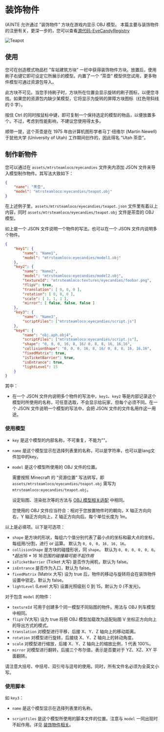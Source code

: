 # 装饰物件

(A)NTE 允许通过 ”装饰物件“ 方块在游戏内显示 OBJ 模型。
本篇主要与装饰物件的注册有关，更深一步的，您可以查看[源代码-EyeCandyRegistry](https://github.com/aphrodite281/mtr-ante/blob/alpha/common/src/main/java/cn/zbx1425/mtrsteamloco/data/EyeCandyRegistry.java)

![Teapot](img/teapot.jpg)

## 使用

您可在创造模式物品栏 ”车站建筑方块” 一栏中获得装饰物件方块。放置后，使用刷子右键它即可设定它所展示的模型。内置了一个 ”茶壶“ 模型供您试用，更多物件模型可通过资源包导入。

此方块不可见。当您手持刷子时，方块所在位置会显示旋转的刷子图标，以便您寻找。如果您的资源包内缺少某模型，它将显示为旋转的屏障方块图标（红色带斜线的 0 字）。

按住 Ctrl 的同时按鼠标中键，即可复制一个保持选定的模型的物品，以便放置多个。不过，考虑到性能影响，不建议您使用得太多。

顺带一提，这个茶壶是在 1975 年由计算机图形学者马丁·纽维尔 (Martin Newell) 于犹他大学 (University of Utah) 工作期间创作的，因此得名 “Utah 茶壶”。



## 制作新物件

您可以通过在 `assets/mtrsteamloco/eyecandies` 文件夹内添加 JSON 文件来导入模型制作物件。其写法大致如下：

```json
{
    "name": "茶壶",
    "model": "mtrsteamloco:eyecandies/teapot.obj"
}
```

在上述例子里，`assets/mtrsteamloco/eyecandies/teapot.json` 文件里有着以上内容，同时 `assets/mtrsteamloco/eyecandies/teapot.obj` 文件是茶壶的 OBJ 模型。

如上是一个 JSON 文件说明一个物件的写法。也可以在一个 JSON 文件内说明多个物件。

```json
{
    "key1": {
        "name": "Name1",
        "model": "mtrsteamloco:eyecandies/model1.obj"
    },
    "key2": {
        "name": "Name2",
        "model": "mtrsteamloco:eyecandies/model2.obj",
        "textureId": "mtrsteamloco:textures/eyecandies/foobar.png",
        "flipV": true,
        "translation": [ 0, 0, 0 ],
        "rotation": [ 0, 0, 0 ],
        "scale": [ 1, 1, 1 ],
        "mirror": [ false, false, false ]
    },
    "key3": {
        "name": "Name3",
        "scriptFiles": ["mtrsteamloco:eyecandies/script.js"]
    },
    "key4": {
        "name": "obj.aph.obj4",
        "scriptFiles": ["mtrsteamloco:eyecandies/script.js"],
        "shape": "0, 0, 0, 16, 8, 16/ 0, 8, 8, 16, 16,16",
        "collisionShape": "0, 0, 0, 16, 8, 16/ 0, 8, 8, 16, 16,16",
        "fixedMatrix": true,
        "isTicketBarrier": true,
        "isEntrance": true,
        "lightLevel": 15
    }
}
```

其中：

- 在一个 JSON 文件内说明多个物件的写法中，`key1`、`key2` 等是内部记录这个模型时所使用的名称，可任意选取，不会显示给玩家，但每个必须不同。在一个 JSON 文件说明一个模型的写法中，会把 JSON 文件的文件名用作这一用途。

### 使用模型
- `key` 是这个模型的内部名称，不可重复，不能为""。

- `name` 是这个模型显示在选择列表里的名称，可以是字符串，也可以是lang文件加中的key。

- `model` 是这个模型所使用的 OBJ 文件的位置。

  需要按照 Minecraft 的 “资源位置” 写法转写，即 `assets/mtrsteamloco/eyecandies/teapot.obj` 需写为 `mtrsteamloco:eyecandies/teapot.obj`。

  设定贴图、渲染批次等的方法与 [OBJ 模型相关适配](objschem.md) 中相同。
  
  您使用的 OBJ 文件应当符合：相对于您放置物件时的朝向，X 轴正方向向右，Y 轴正方向向上，Z 轴正方向向后。每个单位长度为 1m。

以上是必填项。以下是可选项：

- `shape` 是方块的形状，每组六个值分别代表了最小点的坐标和最大点的坐标，每组用/分割，进行 or 运算。 默认为 `0, 0, 0, 16, 16, 16`。
- `collisionShape` 是方块的碰撞形状，同 `shape`。 默认为 `0, 0, 0, 0, 0, 0`。 **超出16 * 16 *16范围的碰撞箱可能不起作用**
- `isTicketBarrier` (Ticket 大写) 是否作为闸机，默认为 false。
- `isEntrance` 是否作为入口，默认为 false。
- `fixedMatrix` (Matrix 大写) 设为 true 后，物件的移动与旋转将会在装饰物件设置中锁定。默认为 false。
- `lightLevel` (Level 大写) 设置光照级别 0 到 15，默认为 0 (不发光)。
  
对于包含 `model` 的物件：
- `textureId` 可用于创建多个同一模型不同贴图的物件。用法与 OBJ 列车模型中相同。
- `flipV` (V大写) 设为 true 将把 OBJ 模型加载改为适配贴图 V 坐标正方向向上的导出方式的模式。
- `translation` 对模型进行平移，后接 X、Y、Z 轴向上的移动距离。
- `rotation` 对模型进行旋转，后接绕 X、Y、Z 轴向上的转动角度。
- `scale` 对模型进行缩放，后接 X、Y、Z 轴向上的缩放比例，1 代表 100%。
- `mirror` 对模型进行翻转，后接三个布尔值，表示是否要对于 YZ、XZ、XY 平面翻转。


请注意大括号、中括号、双引号与逗号的使用。同时，所有文件名必须为全英文小写。

### 使用脚本
如 `key3`：

- `name` 是这个模型显示在选择列表里的名称。

- `scriptFiles` 是这个模型所使用的脚本文件的位置。注意与 `model` 一同出现时不起作用。详见 [装饰物件相关](js-eyecandy.md)。